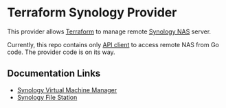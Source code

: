 # Terraform Synology Provider

This provider allows [Terraform](https://www.terraform.io/) to manage remote [Synology NAS](https://www.synology.com/dsm/solution/what-is-nas/for-home) server.


Currently, this repo contains only [API client](./synology-go/) to access remote NAS from Go code. The provider code is on its way.

## Documentation Links

- [Synology Virtual Machine Manager](https://global.download.synology.com/download/Document/Software/DeveloperGuide/Package/Virtualization/All/enu/Synology_Virtual_Machine_Manager_API_Guide.pdf)
- [Synology File Station](https://global.download.synology.com/download/Document/Software/DeveloperGuide/Package/FileStation/All/enu/Synology_File_Station_API_Guide.pdf)